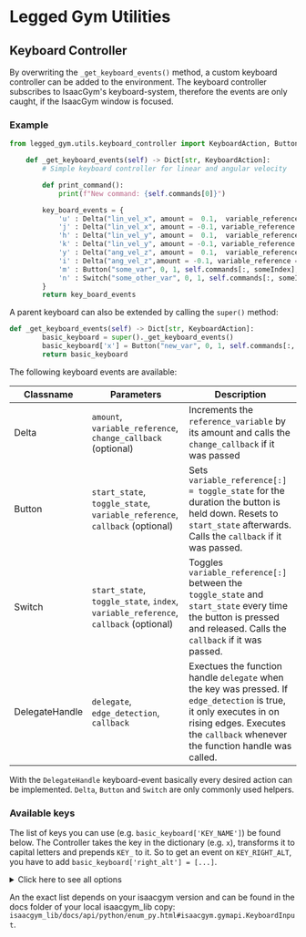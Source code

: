 # Legged Gym Utilities

## Keyboard Controller

By overwriting the `_get_keyboard_events()` method, a custom keyboard controller can be added to the environment. The keyboard controller subscribes to IsaacGym's keyboard-system, therefore the events are only caught, if the IsaacGym window is focused.

### Example

```python
from legged_gym.utils.keyboard_controller import KeyboardAction, Button, Delta, Switch

    def _get_keyboard_events(self) -> Dict[str, KeyboardAction]:
        # Simple keyboard controller for linear and angular velocity

        def print_command():
            print(f"New command: {self.commands[0]}")

        key_board_events = {
            'u' : Delta("lin_vel_x", amount =  0.1,  variable_reference = self.commands[:, 0], callback = print_command),
            'j' : Delta("lin_vel_x", amount = -0.1, variable_reference = self.commands[:, 0], callback = print_command),
            'h' : Delta("lin_vel_y", amount =  0.1,  variable_reference = self.commands[:, 1], callback = print_command),
            'k' : Delta("lin_vel_y", amount = -0.1, variable_reference = self.commands[:, 1], callback = print_command),
            'y' : Delta("ang_vel_z", amount =  0.1,  variable_reference = self.commands[:, 2], callback = print_command),
            'i' : Delta("ang_vel_z",amount = -0.1, variable_reference = self.commands[:, 2], callback = print_command),
            'm' : Button("some_var", 0, 1, self.commands[:, someIndex], print_command)
            'n' : Switch("some_other_var", 0, 1, self.commands[:, someIndex], print_command)        
        }
        return key_board_events
```

A parent keyboard can also be extended by calling the `super()` method:

```python
def _get_keyboard_events(self) -> Dict[str, KeyboardAction]:
        basic_keyboard = super()._get_keyboard_events()
        basic_keyboard['x'] = Button("new_var", 0, 1, self.commands[:, someIndex], None)
        return basic_keyboard
```

The following keyboard events are available:

|**Classname** | **Parameters** | **Description** |
|--------------|----------------|-----------------|
| Delta | `amount`, `variable_reference`, `change_callback` (optional) | Increments the `reference_variable` by its amount and calls the `change_callback` if it was passed |
| Button | `start_state`, `toggle_state`, `variable_reference`, `callback` (optional) | Sets `variable_reference[:] = toggle_state` for the duration the button is held down. Resets to `start_state` afterwards. Calls the `callback` if it was passed. |
| Switch | `start_state`, `toggle_state`, `index`, `variable_reference`, `callback` (optional) | Toggles `variable_reference[:]` between the `toggle_state` and `start_state` every time the button is pressed and released. Calls the `callback` if it was passed. |
| DelegateHandle | `delegate`, `edge_detection`, `callback` | Exectues the function handle `delegate` when the key was pressed. If `edge_detection` is true, it only executes in on rising edges. Executes the `callback` whenever the function handle was called. |

With the `DelegateHandle` keyboard-event basically every desired action can be implemented. `Delta`, `Button` and `Switch` are only commonly used helpers.

### **Available keys**

The list of keys you can use (e.g. `basic_keyboard['KEY_NAME']`) be found below. The Controller takes the key in the dictionary (e.g. `x`), transforms it to capital letters and prepends `KEY_` to it. So to get an event on `KEY_RIGHT_ALT`, you have to add `basic_keyboard['right_alt'] = [...]`.

<details>
 <summary> Click here to see all options </summary>
    KEY_SPACE,
    KEY_APOSTROPHE,
    KEY_COMMA,
    KEY_MINUS,
    KEY_PERIOD,
    KEY_SLASH,
    KEY_0,
    KEY_1,
    KEY_2,
    KEY_3,
    KEY_4,
    KEY_5,
    KEY_6,
    KEY_7,
    KEY_8,
    KEY_9,
    KEY_SEMICOLON,
    KEY_EQUAL,
    KEY_A,
    KEY_B,
    KEY_C,
    KEY_D,
    KEY_E,
    KEY_F,
    KEY_G,
    KEY_H,
    KEY_I,
    KEY_J,
    KEY_K,
    KEY_L,
    KEY_M,
    KEY_N,
    KEY_O,
    KEY_P,
    KEY_Q,
    KEY_R,
    KEY_S,
    KEY_T,
    KEY_U,
    KEY_V,
    KEY_W,
    KEY_X,
    KEY_Y,
    KEY_Z,
    KEY_LEFT_BRACKET,
    KEY_BACKSLASH,
    KEY_RIGHT_BRACKET,
    KEY_GRAVE_ACCENT,
    KEY_ESCAPE,
    KEY_TAB,
    KEY_ENTER,
    KEY_BACKSPACE,
    KEY_INSERT,
    KEY_DEL,
    KEY_RIGHT,
    KEY_LEFT,
    KEY_DOWN,
    KEY_UP,
    KEY_PAGE_UP,
    KEY_PAGE_DOWN,
    KEY_HOME,
    KEY_END,
    KEY_CAPS_LOCK,
    KEY_SCROLL_LOCK,
    KEY_NUM_LOCK,
    KEY_PRINT_SCREEN,
    KEY_PAUSE,
    KEY_F1,
    KEY_F2,
    KEY_F3,
    KEY_F4,
    KEY_F5,
    KEY_F6,
    KEY_F7,
    KEY_F8,
    KEY_F9,
    KEY_F10,
    KEY_F11,
    KEY_F12,
    KEY_NUMPAD_0,
    KEY_NUMPAD_1,
    KEY_NUMPAD_2,
    KEY_NUMPAD_3,
    KEY_NUMPAD_4,
    KEY_NUMPAD_5,
    KEY_NUMPAD_6,
    KEY_NUMPAD_7,
    KEY_NUMPAD_8,
    KEY_NUMPAD_9,
    KEY_NUMPAD_DEL,
    KEY_NUMPAD_DIVIDE,
    KEY_NUMPAD_MULTIPLY,
    KEY_NUMPAD_SUBTRACT,
    KEY_NUMPAD_ADD,
    KEY_NUMPAD_ENTER,
    KEY_NUMPAD_EQUAL,
    KEY_LEFT_SHIFT,
    KEY_LEFT_CONTROL,
    KEY_LEFT_ALT,
    KEY_LEFT_SUPER,
    KEY_RIGHT_SHIFT,
    KEY_RIGHT_CONTROL,
    KEY_RIGHT_ALT,
    KEY_RIGHT_SUPER,
    KEY_MENU
</details>

An the exact list depends on your isaacgym version and can be found in the docs folder of your local isaacgym_lib copy: `isaacgym_lib/docs/api/python/enum_py.html#isaacgym.gymapi.KeyboardInput`.

